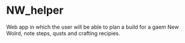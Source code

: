 # NW_helper
Web app in which the user will be able to plan a build for a gaem New Wolrd, note steps, qusts and crafting recipies.
